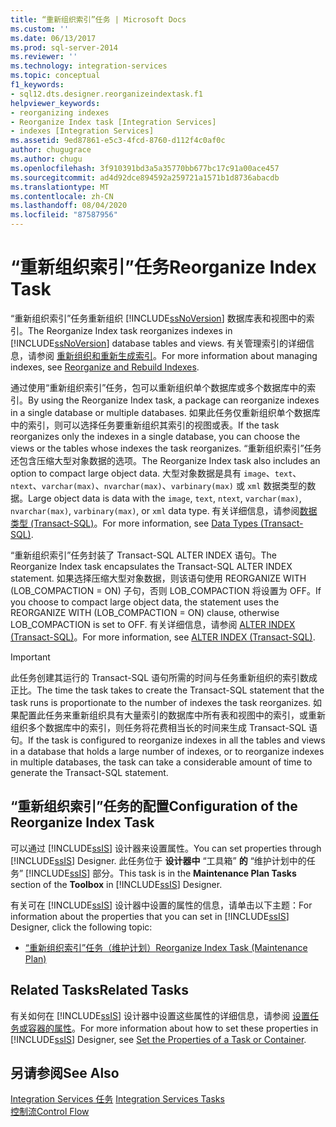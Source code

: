 ```yaml
---
title: “重新组织索引”任务 | Microsoft Docs
ms.custom: ''
ms.date: 06/13/2017
ms.prod: sql-server-2014
ms.reviewer: ''
ms.technology: integration-services
ms.topic: conceptual
f1_keywords:
- sql12.dts.designer.reorganizeindextask.f1
helpviewer_keywords:
- reorganizing indexes
- Reorganize Index task [Integration Services]
- indexes [Integration Services]
ms.assetid: 9ed87861-e5c3-4fcd-8760-d112f4c0af0c
author: chugugrace
ms.author: chugu
ms.openlocfilehash: 3f910391bd3a5a35770bb677bc17c91a00ace457
ms.sourcegitcommit: ad4d92dce894592a259721a1571b1d8736abacdb
ms.translationtype: MT
ms.contentlocale: zh-CN
ms.lasthandoff: 08/04/2020
ms.locfileid: "87587956"
---
```

# <a name="reorganize-index-task"></a><span data-ttu-id="241ca-102">“重新组织索引”任务</span><span class="sxs-lookup"><span data-stu-id="241ca-102">Reorganize Index Task</span></span>
  <span data-ttu-id="241ca-103">“重新组织索引”任务重新组织 [!INCLUDE[ssNoVersion](../../includes/ssnoversion-md.md)] 数据库表和视图中的索引。</span><span class="sxs-lookup"><span data-stu-id="241ca-103">The Reorganize Index task reorganizes indexes in [!INCLUDE[ssNoVersion](../../includes/ssnoversion-md.md)] database tables and views.</span></span> <span data-ttu-id="241ca-104">有关管理索引的详细信息，请参阅 [重新组织和重新生成索引](../../relational-databases/indexes/reorganize-and-rebuild-indexes.md)。</span><span class="sxs-lookup"><span data-stu-id="241ca-104">For more information about managing indexes, see [Reorganize and Rebuild Indexes](../../relational-databases/indexes/reorganize-and-rebuild-indexes.md).</span></span>  
  
 <span data-ttu-id="241ca-105">通过使用“重新组织索引”任务，包可以重新组织单个数据库或多个数据库中的索引。</span><span class="sxs-lookup"><span data-stu-id="241ca-105">By using the Reorganize Index task, a package can reorganize indexes in a single database or multiple databases.</span></span> <span data-ttu-id="241ca-106">如果此任务仅重新组织单个数据库中的索引，则可以选择任务要重新组织其索引的视图或表。</span><span class="sxs-lookup"><span data-stu-id="241ca-106">If the task reorganizes only the indexes in a single database, you can choose the views or the tables whose indexes the task reorganizes.</span></span> <span data-ttu-id="241ca-107">“重新组织索引”任务还包含压缩大型对象数据的选项。</span><span class="sxs-lookup"><span data-stu-id="241ca-107">The Reorganize Index task also includes an option to compact large object data.</span></span> <span data-ttu-id="241ca-108">大型对象数据是具有 `image`、`text`、`ntext`、`varchar(max)`、`nvarchar(max)`、`varbinary(max)` 或 `xml` 数据类型的数据。</span><span class="sxs-lookup"><span data-stu-id="241ca-108">Large object data is data with the `image`, `text`, `ntext`, `varchar(max)`, `nvarchar(max)`, `varbinary(max)`, or `xml` data type.</span></span> <span data-ttu-id="241ca-109">有关详细信息，请参阅[数据类型 (Transact-SQL)](/sql/t-sql/data-types/data-types-transact-sql)。</span><span class="sxs-lookup"><span data-stu-id="241ca-109">For more information, see [Data Types &#40;Transact-SQL&#41;](/sql/t-sql/data-types/data-types-transact-sql).</span></span>  
  
 <span data-ttu-id="241ca-110">“重新组织索引”任务封装了 Transact-SQL ALTER INDEX 语句。</span><span class="sxs-lookup"><span data-stu-id="241ca-110">The Reorganize Index task encapsulates the Transact-SQL ALTER INDEX statement.</span></span> <span data-ttu-id="241ca-111">如果选择压缩大型对象数据，则该语句使用 REORGANIZE WITH (LOB_COMPACTION = ON) 子句，否则 LOB_COMPACTION 将设置为 OFF。</span><span class="sxs-lookup"><span data-stu-id="241ca-111">If you choose to compact large object data, the statement uses the REORGANIZE WITH (LOB_COMPACTION = ON) clause, otherwise LOB_COMPACTION is set to OFF.</span></span> <span data-ttu-id="241ca-112">有关详细信息，请参阅 [ALTER INDEX (Transact-SQL)](/sql/t-sql/statements/alter-index-transact-sql)。</span><span class="sxs-lookup"><span data-stu-id="241ca-112">For more information, see [ALTER INDEX &#40;Transact-SQL&#41;](/sql/t-sql/statements/alter-index-transact-sql).</span></span>  
  
> [!IMPORTANT]  
>  <span data-ttu-id="241ca-113">此任务创建其运行的 Transact-SQL 语句所需的时间与任务重新组织的索引数成正比。</span><span class="sxs-lookup"><span data-stu-id="241ca-113">The time the task takes to create the Transact-SQL statement that the task runs is proportionate to the number of indexes the task reorganizes.</span></span> <span data-ttu-id="241ca-114">如果配置此任务来重新组织具有大量索引的数据库中所有表和视图中的索引，或重新组织多个数据库中的索引，则任务将花费相当长的时间来生成 Transact-SQL 语句。</span><span class="sxs-lookup"><span data-stu-id="241ca-114">If the task is configured to reorganize indexes in all the tables and views in a database that holds a large number of indexes, or to reorganize indexes in multiple databases, the task can take a considerable amount of time to generate the Transact-SQL statement.</span></span>  
  
## <a name="configuration-of-the-reorganize-index-task"></a><span data-ttu-id="241ca-115">“重新组织索引”任务的配置</span><span class="sxs-lookup"><span data-stu-id="241ca-115">Configuration of the Reorganize Index Task</span></span>  
 <span data-ttu-id="241ca-116">可以通过 [!INCLUDE[ssIS](../../../includes/ssis-md.md)] 设计器来设置属性。</span><span class="sxs-lookup"><span data-stu-id="241ca-116">You can set properties through [!INCLUDE[ssIS](../../../includes/ssis-md.md)] Designer.</span></span> <span data-ttu-id="241ca-117">此任务位于 **设计器中** “工具箱” **的** “维护计划中的任务” [!INCLUDE[ssIS](../../../includes/ssis-md.md)] 部分。</span><span class="sxs-lookup"><span data-stu-id="241ca-117">This task is in the **Maintenance Plan Tasks** section of the **Toolbox** in [!INCLUDE[ssIS](../../../includes/ssis-md.md)] Designer.</span></span>  
  
 <span data-ttu-id="241ca-118">有关可在 [!INCLUDE[ssIS](../../../includes/ssis-md.md)] 设计器中设置的属性的信息，请单击以下主题：</span><span class="sxs-lookup"><span data-stu-id="241ca-118">For information about the properties that you can set in [!INCLUDE[ssIS](../../../includes/ssis-md.md)] Designer, click the following topic:</span></span>  
  
-   [<span data-ttu-id="241ca-119">“重新组织索引”任务（维护计划）</span><span class="sxs-lookup"><span data-stu-id="241ca-119">Reorganize Index Task &#40;Maintenance Plan&#41;</span></span>](../../relational-databases/maintenance-plans/reorganize-index-task-maintenance-plan.md)  
  
## <a name="related-tasks"></a><span data-ttu-id="241ca-120">Related Tasks</span><span class="sxs-lookup"><span data-stu-id="241ca-120">Related Tasks</span></span>  
 <span data-ttu-id="241ca-121">有关如何在 [!INCLUDE[ssIS](../../../includes/ssis-md.md)] 设计器中设置这些属性的详细信息，请参阅 [设置任务或容器的属性](../set-the-properties-of-a-task-or-container.md)。</span><span class="sxs-lookup"><span data-stu-id="241ca-121">For more information about how to set these properties in [!INCLUDE[ssIS](../../../includes/ssis-md.md)] Designer, see [Set the Properties of a Task or Container](../set-the-properties-of-a-task-or-container.md).</span></span>  
  
## <a name="see-also"></a><span data-ttu-id="241ca-122">另请参阅</span><span class="sxs-lookup"><span data-stu-id="241ca-122">See Also</span></span>  
 <span data-ttu-id="241ca-123">[Integration Services 任务](integration-services-tasks.md) </span><span class="sxs-lookup"><span data-stu-id="241ca-123">[Integration Services Tasks](integration-services-tasks.md) </span></span>  
 [<span data-ttu-id="241ca-124">控制流</span><span class="sxs-lookup"><span data-stu-id="241ca-124">Control Flow</span></span>](control-flow.md)  
  
  
